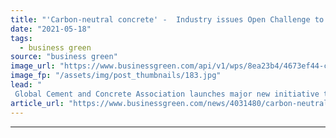```yaml
---
title: "'Carbon-neutral concrete' -  Industry issues Open Challenge to start-ups worldwide"
date: "2021-05-18"
tags: 
  - business green
source: "business green"
image_url: "https://www.businessgreen.com/api/v1/wps/8ea23b4/4673ef44-c86d-45b1-8fb1-dee8ee77206c/5/concrete-185x114.jpg"
image_fp: "/assets/img/post_thumbnails/183.jpg"
lead: "
 Global Cement and Concrete Association launches major new initiative to help catalyse development of low carbon technologies and techniques ..."
article_url: "https://www.businessgreen.com/news/4031480/carbon-neutral-concrete-industry-issues-open-challenge-start-ups-worldwide"
---
```


---

